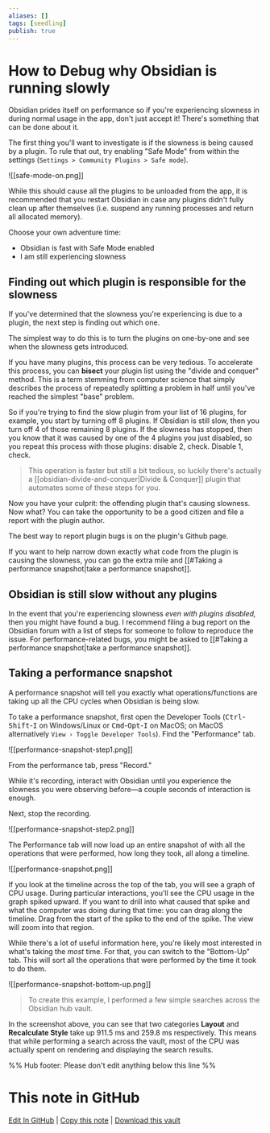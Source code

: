 ```yaml
---
aliases: []
tags: [seedling]
publish: true
---
```


# How to Debug why Obsidian is running slowly

Obsidian prides itself on performance so if you're experiencing slowness in during normal usage in the app, don't just accept it! There's something that can be done about it.

The first thing you'll want to investigate is if the slowness is being caused by a plugin. To rule that out, try enabling "Safe Mode" from within the settings (`Settings > Community Plugins > Safe mode`).

![[safe-mode-on.png]]

While this should cause all the plugins to be unloaded from the app, it is recommended that you restart Obsidian in case any plugins didn't fully clean up after themselves (i.e. suspend any running processes and return all allocated memory).

Choose your own adventure time:

- Obsidian is fast with Safe Mode enabled
- I am still experiencing slowness

## Finding out which plugin is responsible for the slowness

If you've determined that the slowness you're experiencing is due to a plugin, the next step is finding out which one.

The simplest way to do this is to turn the plugins on one-by-one and see when the slowness gets introduced.

If you have many plugins, this process can be very tedious. To accelerate this process, you can **bisect** your plugin list using the "divide and conquer" method. This is a term stemming from computer science that simply describes the process of repeatedly splitting a problem in half until you've reached the simplest "base" problem.

So if you're trying to find the slow plugin from your list of 16 plugins, for example, you start by turning off 8 plugins. If Obsidian is still slow, then you turn off 4 of those remaining 8 plugins. If the slowness has stopped, then you know that it was caused by one of the 4 plugins you just disabled, so you repeat this process with those plugins: disable 2, check. Disable 1, check.

> This operation is faster but still a bit tedious, so luckily there's actually a [[obsidian-divide-and-conquer|Divide & Conquer]] plugin that automates some of these steps for you.

Now you have your culprit: the offending plugin that's causing slowness. Now what? You can take the opportunity to be a good citizen and file a report with the plugin author.

The best way to report plugin bugs is on the plugin's Github page.

If you want to help narrow down exactly what code from the plugin is causing the slowness, you can go the extra mile and [[#Taking a performance snapshot|take a performance snapshot]].

## Obsidian is still slow without any plugins

In the event that you're experiencing slowness _even with plugins disabled,_ then you might have found a bug. I recommend filing a bug report on the Obsidian forum with a list of steps for someone to follow to reproduce the issue. For performance-related bugs, you might be asked to [[#Taking a performance snapshot|take a performance snapshot]].

## Taking a performance snapshot

A performance snapshot will tell you exactly what operations/functions are taking up all the CPU cycles when Obsidian is being slow.

To take a performance snapshot, first open the Developer Tools (<kbd>Ctrl</kbd>-<kbd>Shift</kbd>-<kbd>I</kbd> on Windows/Linux or <kbd>Cmd</kbd>-<kbd>Opt</kbd>-<kbd>I</kbd> on MacOS; on MacOS alternatively `View › Toggle Developer Tools`). Find the "Performance" tab.

![[performance-snapshot-step1.png]]

From the performance tab, press "Record."

While it's recording, interact with Obsidian until you experience the slowness you were observing before—a couple seconds of interaction is enough.

Next, stop the recording.

![[performance-snapshot-step2.png]]

The Performance tab will now load up an entire snapshot of with all the operations that were performed, how long they took, all along a timeline.

![[performance-snapshot.png]]

If you look at the timeline across the top of the tab, you will see a graph of CPU usage. During particular interactions, you'll see the CPU usage in the graph spiked upward. If you want to drill into what caused that spike and what the computer was doing during that time: you can drag along the timeline. Drag from the start of the spike to the end of the spike. The view will zoom into that region.

While there's a lot of useful information here, you're likely most interested in what's taking the _most_ time. For that, you can switch to the "Bottom-Up" tab. This will sort all the operations that were performed by the time it took to do them.

![[performance-snapshot-bottom-up.png]]

> To create this example, I performed a few simple searches across the Obsidian hub vault.

In the screenshot above, you can see that two categories **Layout** and **Recalculate Style** take up 911.5 ms and 259.8 ms respectively. This means that while performing a search across the vault, most of the CPU was actually spent on rendering and displaying the search results.

%% Hub footer: Please don't edit anything below this line %%

# This note in GitHub

<span class="git-footer">[Edit In GitHub](https://github.dev/obsidian-community/obsidian-hub/blob/main/04%20-%20Guides%2C%20Workflows%2C%20%26%20Courses/Guides/How%20to%20debug%20why%20Obsidian%20is%20running%20slowly.md "git-hub-edit-note") | [Copy this note](https://raw.githubusercontent.com/obsidian-community/obsidian-hub/main/04%20-%20Guides%2C%20Workflows%2C%20%26%20Courses/Guides/How%20to%20debug%20why%20Obsidian%20is%20running%20slowly.md "git-hub-copy-note") | [Download this vault](https://github.com/obsidian-community/obsidian-hub/archive/refs/heads/main.zip "git-hub-download-vault") </span>
